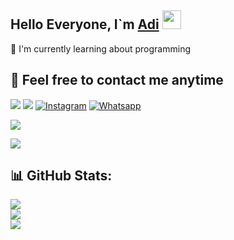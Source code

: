 ## Hello Everyone, I`m [Adi](https://instagram.com/yuura_hz) <img src="https://github.com/TheDudeThatCode/TheDudeThatCode/blob/master/Assets/Hi.gif" width="30px">

:page_with_curl: I'm currently learning about programming

## 🍟 Feel free to contact me anytime
[<img src="https://img.shields.io/badge/Telegram-%40yuurahz-blue">](https://t.me/yuurahz)
[<img src="https://img.shields.io/badge/Email-yuurahzz@gmail.com-orange">](mailto:yuurahzz@gmail.com)
<a href="https://www.instagram.com/yuura_hz" target="_blank"><img src="https://img.shields.io/badge/Instagram-%23E4405F.svg?&style=flat-square&logo=instagram&logoColor=white" alt="Instagram"></a>
<a href="https://wa.me/6282375933838" target="_blank"><img src="https://img.shields.io/badge/Whatsapp-%808080.svg?&style=flat-square&logo=Whatsapp&logoColor=white" alt="Whatsapp"></a>

<p align="left">
  <a href="https://github.com/YuuraHz"><img src="https://github-readme-stats.vercel.app/api/top-langs?username=YuuraHz&bg_color=30,e96443,904e95&title_color=fff&text_color=fff&hide_border=true&hide_title=false&show_icons=true&layout=compact&langs_count=10" /></a>
</p>

<p align="left">
<a href="https://github.com/YuuraHz"><img src="https://github-readme-stats.vercel.app/api/top-langs/?username=YuuraHz"></a>
</p>

## 📊 GitHub Stats:  
![](https://github-readme-stats.vercel.app/api?username=YuuraHz&theme=tokyonight&hide_border=false&include_all_commits=true&count_private=true)<br/>
![](https://github-readme-streak-stats.herokuapp.com/?user=YuuraHz&theme=tokyonight&hide_border=false)<br/>
![](https://github-readme-stats.vercel.app/api/top-langs/?username=YuuraHz&theme=tokyonight&hide_border=false&include_all_commits=true&count_private=true&layout=compaact)